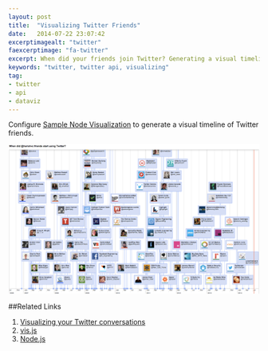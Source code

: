 ```yaml
---
layout: post
title:  "Visualizing Twitter Friends"
date:   2014-07-22 23:07:42
excerptimagealt: "twitter"
faexcerptimage: "fa-twitter" 
excerpt: When did your friends join Twitter? Generating a visual timeline using Node.js &amp; vis.js 
keywords: "twitter, twitter api, visualizing"
tag: 
- twitter 
- api
- dataviz
---
```

Configure <a href="https://github.com/twitterdev/sample-node-visualizations">Sample Node Visualization</a> to generate 
a visual timeline of Twitter friends. 

<img src="/pics/harishvc-friends.png" width="850"/>

##Related Links
1. <a href="https://blog.twitter.com/2014/visualizing-your-twitter-conversations">Visualizing your Twitter conversations</a>
2. <a href="http://visjs.org">vis.js</a>
3. <a href="http://nodejs.org">Node.js</a>



